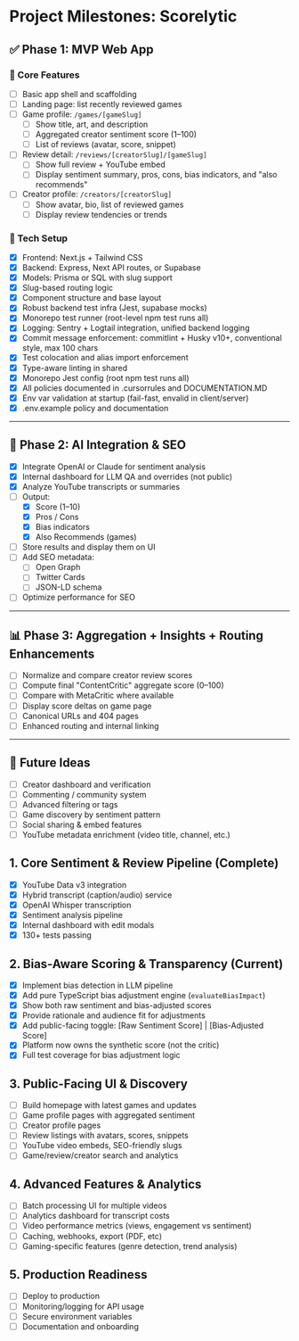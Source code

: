 # Project Milestones: Scorelytic

## ✅ Phase 1: MVP Web App

### 🎯 Core Features

- [ ] Basic app shell and scaffolding
- [ ] Landing page: list recently reviewed games
- [ ] Game profile: `/games/[gameSlug]`
  - [ ] Show title, art, and description
  - [ ] Aggregated creator sentiment score (1–100)
  - [ ] List of reviews (avatar, score, snippet)
- [ ] Review detail: `/reviews/[creatorSlug]/[gameSlug]`
  - [ ] Show full review + YouTube embed
  - [ ] Display sentiment summary, pros, cons, bias indicators, and "also recommends"
- [ ] Creator profile: `/creators/[creatorSlug]`
  - [ ] Show avatar, bio, list of reviewed games
  - [ ] Display review tendencies or trends

### 🔧 Tech Setup

- [x] Frontend: Next.js + Tailwind CSS
- [x] Backend: Express, Next API routes, or Supabase
- [x] Models: Prisma or SQL with slug support
- [x] Slug-based routing logic
- [x] Component structure and base layout
- [x] Robust backend test infra (Jest, supabase mocks)
- [x] Monorepo test runner (root-level npm test runs all)
- [x] Logging: Sentry + Logtail integration, unified backend logging
- [x] Commit message enforcement: commitlint + Husky v10+, conventional style, max 100 chars
- [x] Test colocation and alias import enforcement
- [x] Type-aware linting in shared
- [x] Monorepo Jest config (root npm test runs all)
- [x] All policies documented in .cursorrules and DOCUMENTATION.MD
- [x] Env var validation at startup (fail-fast, envalid in client/server)
- [x] .env.example policy and documentation

---

## 🚀 Phase 2: AI Integration & SEO

- [x] Integrate OpenAI or Claude for sentiment analysis
- [x] Internal dashboard for LLM QA and overrides (not public)
- [x] Analyze YouTube transcripts or summaries
- [ ] Output:
  - [x] Score (1–10)
  - [x] Pros / Cons
  - [x] Bias indicators
  - [x] Also Recommends (games)
- [ ] Store results and display them on UI
- [ ] Add SEO metadata:
  - [ ] Open Graph
  - [ ] Twitter Cards
  - [ ] JSON-LD schema
- [ ] Optimize performance for SEO

---

## 📊 Phase 3: Aggregation + Insights + Routing Enhancements

- [ ] Normalize and compare creator review scores
- [ ] Compute final "ContentCritic" aggregate score (0–100)
- [ ] Compare with MetaCritic where available
- [ ] Display score deltas on game page
- [ ] Canonical URLs and 404 pages
- [ ] Enhanced routing and internal linking

---

## 📌 Future Ideas

- [ ] Creator dashboard and verification
- [ ] Commenting / community system
- [ ] Advanced filtering or tags
- [ ] Game discovery by sentiment pattern
- [ ] Social sharing & embed features
- [ ] YouTube metadata enrichment (video title, channel, etc.)

## 1. Core Sentiment & Review Pipeline (Complete)

- [x] YouTube Data v3 integration
- [x] Hybrid transcript (caption/audio) service
- [x] OpenAI Whisper transcription
- [x] Sentiment analysis pipeline
- [x] Internal dashboard with edit modals
- [x] 130+ tests passing

## 2. Bias-Aware Scoring & Transparency (Current)

- [x] Implement bias detection in LLM pipeline
- [x] Add pure TypeScript bias adjustment engine (`evaluateBiasImpact`)
- [x] Show both raw sentiment and bias-adjusted scores
- [x] Provide rationale and audience fit for adjustments
- [x] Add public-facing toggle: [Raw Sentiment Score] | [Bias-Adjusted Score]
- [x] Platform now owns the synthetic score (not the critic)
- [x] Full test coverage for bias adjustment logic

## 3. Public-Facing UI & Discovery

- [ ] Build homepage with latest games and updates
- [ ] Game profile pages with aggregated sentiment
- [ ] Creator profile pages
- [ ] Review listings with avatars, scores, snippets
- [ ] YouTube video embeds, SEO-friendly slugs
- [ ] Game/review/creator search and analytics

## 4. Advanced Features & Analytics

- [ ] Batch processing UI for multiple videos
- [ ] Analytics dashboard for transcript costs
- [ ] Video performance metrics (views, engagement vs sentiment)
- [ ] Caching, webhooks, export (PDF, etc)
- [ ] Gaming-specific features (genre detection, trend analysis)

## 5. Production Readiness

- [ ] Deploy to production
- [ ] Monitoring/logging for API usage
- [ ] Secure environment variables
- [ ] Documentation and onboarding
